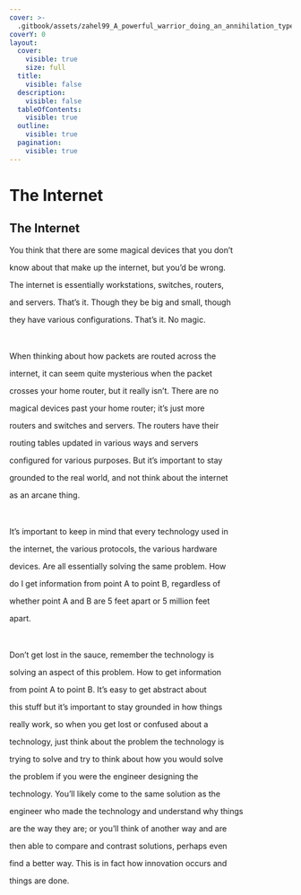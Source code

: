 ```yaml
---
cover: >-
  .gitbook/assets/zahel99_A_powerful_warrior_doing_an_annihilation_type_on_a_de_f3737e0a-358e-4285-9308-bc20bebbfbba_1.png
coverY: 0
layout:
  cover:
    visible: true
    size: full
  title:
    visible: false
  description:
    visible: false
  tableOfContents:
    visible: true
  outline:
    visible: true
  pagination:
    visible: true
---
```


# The Internet

## The Internet

You think that there are some magical devices that you don’t

know about that make up the internet, but you’d be wrong.

The internet is essentially workstations, switches, routers,

and servers. That’s it. Though they be big and small, though

they have various configurations. That’s it. No magic.

\
\
When thinking about how packets are routed across the

internet, it can seem quite mysterious when the packet

crosses your home router, but it really isn’t. There are no

magical devices past your home router; it’s just more

routers and switches and servers. The routers have their

routing tables updated in various ways and servers

configured for various purposes. But it’s important to stay

grounded to the real world, and not think about the internet

as an arcane thing.

\
\
It’s important to keep in mind that every technology used in

the internet, the various protocols, the various hardware

devices. Are all essentially solving the same problem. How

do I get information from point A to point B, regardless of

whether point A and B are 5 feet apart or 5 million feet

apart.

\
\
Don’t get lost in the sauce, remember the technology is

solving an aspect of this problem. How to get information

from point A to point B. It’s easy to get abstract about

this stuff but it’s important to stay grounded in how things

really work, so when you get lost or confused about a

technology, just think about the problem the technology is

trying to solve and try to think about how you would solve

the problem if you were the engineer designing the

technology. You’ll likely come to the same solution as the

engineer who made the technology and understand why things

are the way they are; or you’ll think of another way and are

then able to compare and contrast solutions, perhaps even

find a better way. This is in fact how innovation occurs and

things are done.

